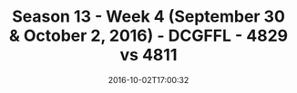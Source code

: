 ---
title: Season 13 - Week 4 (September 30 & October 2, 2016) - DCGFFL - 4829 vs 4811
teams_score:
- team: 4829
  score:
- team: 4811
  score: 0
mvp: J. Bain (Vegas); S. Pugh (Black)
game-ball: A. Smith (Vegas); J. DeHanis
season: 13
week: 4
date: '2016-10-02T17:00:32'
pageid: season-13-week-4-september-30-october-2-2016-4829-vs-4811
---